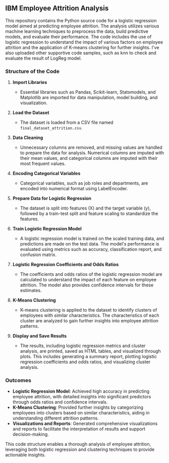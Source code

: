 ## IBM Employee Attrition Analysis

This repository contains the Python source code for a logistic regression model aimed at predicting employee attrition. The analysis utilizes various machine learning techniques to preprocess the data, build predictive models, and evaluate their performance. The code includes the use of logistic regression to understand the impact of various factors on employee attrition and the application of K-means clustering for further insights. I've also uploaded other supportive code samples, such as knn to check and evaluate the result of LogReg model.

### Structure of the Code

1. **Import Libraries**
    - Essential libraries such as Pandas, Scikit-learn, Statsmodels, and Matplotlib are imported for data manipulation, model building, and visualization.

2. **Load the Dataset**
    - The dataset is loaded from a CSV file named `final_dataset_attrition.csv`.

3. **Data Cleaning**
    - Unnecessary columns are removed, and missing values are handled to prepare the data for analysis. Numerical columns are imputed with their mean values, and categorical columns are imputed with their most frequent values.

4. **Encoding Categorical Variables**
    - Categorical variables, such as job roles and departments, are encoded into numerical format using LabelEncoder.

5. **Prepare Data for Logistic Regression**
    - The dataset is split into features (X) and the target variable (y), followed by a train-test split and feature scaling to standardize the features.

6. **Train Logistic Regression Model**
    - A logistic regression model is trained on the scaled training data, and predictions are made on the test data. The model's performance is evaluated using metrics such as accuracy, classification report, and confusion matrix.

7. **Logistic Regression Coefficients and Odds Ratios**
    - The coefficients and odds ratios of the logistic regression model are calculated to understand the impact of each feature on employee attrition. The model also provides confidence intervals for these estimates.

8. **K-Means Clustering**
    - K-means clustering is applied to the dataset to identify clusters of employees with similar characteristics. The characteristics of each cluster are analyzed to gain further insights into employee attrition patterns.

9. **Display and Save Results**
    - The results, including logistic regression metrics and cluster analysis, are printed, saved as HTML tables, and visualized through plots. This includes generating a summary report, plotting logistic regression coefficients and odds ratios, and visualizing cluster analysis.

### Outcomes
- **Logistic Regression Model**: Achieved high accuracy in predicting employee attrition, with detailed insights into significant predictors through odds ratios and confidence intervals.
- **K-Means Clustering**: Provided further insights by categorizing employees into clusters based on similar characteristics, aiding in understanding different attrition patterns.
- **Visualizations and Reports**: Generated comprehensive visualizations and reports to facilitate the interpretation of results and support decision-making.

This code structure enables a thorough analysis of employee attrition, leveraging both logistic regression and clustering techniques to provide actionable insights.
